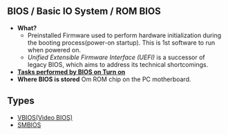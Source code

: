 ## BIOS / Basic IO System / ROM BIOS
- **What?**
  - Preinstalled Firmware used to perform hardware initialization during the booting process(power-on startup). This is 1st software to run when powered on.
  - *Unified Extensible Firmware Interface (UEFI)* is a successor of legacy BIOS, which aims to address its technical shortcomings.
- **[Tasks performed by BIOS on Turn on](Tasks_performed_by_BIOS.md)**
- **Where BIOS is stored** Om ROM chip on the PC motherboard.

## Types
- [VBIOS(Video BIOS)](VBIOS)
- [SMBIOS](SMBIOS)
